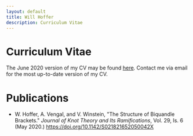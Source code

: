 ```yaml
---
layout: default
title: Will Hoffer
description: Curriculum Vitae
---
```


# Curriculum Vitae

The June 2020 version of my CV may be found [here](https://willhoffer.com/uploads/media/default/Curriculum%20Vitae%20of%20Will%20Hoffer%2C%202020.pdf). Contact me via email for the most up-to-date version of my CV.

# Publications

- W. Hoffer, A. Vengal, and V. Winstein, "The Structure of Biquandle Brackets." *Journal of Knot Theory and Its Ramifications*, Vol. 29, Is. 6 (May 2020.)  https://doi.org/10.1142/S021821652050042X

